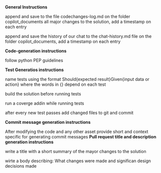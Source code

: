 **General Instructions**

append and save to the file codechanges-log.md on the folder copilot_documents all major changes to the solution, add a timestamp on each entry

append and save the history of our chat to the chat-history.md file on the folder copilot_documents, add a timestamp on each entry

**Code-generation instructions**

follow python PEP guidelines

**Test Generatios instructions**

name tests using the format Should{expected result}Given{input data or action} where the words in {} depend on each test

build the solution before running tests

run a coverge addin while running tests

after every new test passes add changed files to git and commit

**Commit message generation instructions**

After modifying the code and any other asset provide short and context specific for generating commit messages
**Pull request title and description generation instructions**

write a title with a short summary of the mayor changes to the solution

wirte a body describing: What changes were made and significan design decisions made
